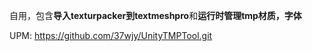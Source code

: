 自用，包含**导入texturpacker到textmeshpro**和**运行时管理tmp材质，字体**

UPM:
https://github.com/37wjy/UnityTMPTool.git
